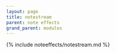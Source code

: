 ```yaml
---
layout: page
title: notestream
parent: note effects
grand_parent: modules
---
```


{% include noteeffects/notestream.md %}
